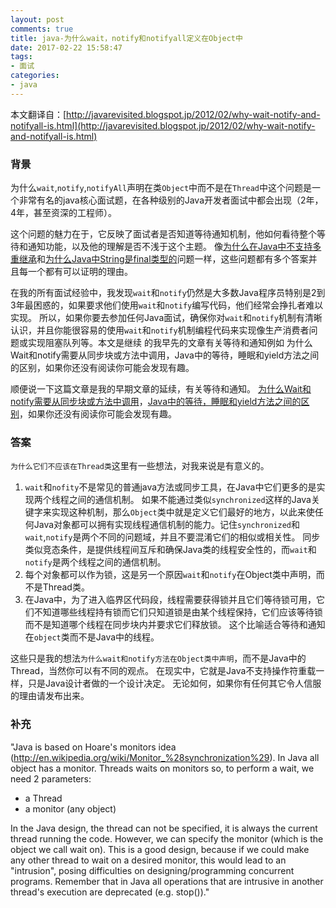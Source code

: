 ```yaml
---
layout: post
comments: true
title: java-为什么wait，notify和notifyall定义在Object中
date: 2017-02-22 15:58:47
tags:
- 面试
categories:
- java
---
```


本文翻译自：[http://javarevisited.blogspot.jp/2012/02/why-wait-notify-and-notifyall-is.html](http://javarevisited.blogspot.jp/2012/02/why-wait-notify-and-notifyall-is.html)

### 背景

为什么`wait`,`notify`,`notifyAll`声明在类`Object`中而不是在`Thread`中这个问题是一个非常有名的java核心面试题，在各种级别的Java开发者面试中都会出现（2年，4年，甚至资深的工程师）。

<!-- more -->

这个问题的魅力在于，它反映了面试者是否知道等待通知机制，他如何看待整个等待和通知功能，以及他的理解是否不浅于这个主题。 像[为什么在Java中不支持多重继承](http://javarevisited.blogspot.com/2011/07/why-multiple-inheritances-are-not.html)和[为什么Java中String是final类型的](http://javarevisited.blogspot.com/2010/10/why-string-is-immutable-in-java.html)问题一样，这些问题都有多个答案并且每一个都有可以证明的理由。

在我的所有面试经验中，我发现`wait`和`notify`仍然是大多数Java程序员特别是2到3年最困惑的，如果要求他们使用`wait`和`notify`编写代码，他们经常会挣扎者难以实现。 所以，如果你要去参加任何Java面试，确保你对`wait`和`notify`机制有清晰认识，并且你能很容易的使用`wait`和`notify`机制编程代码来实现像生产消费者问题或实现阻塞队列等。本文是继续 的我早先的文章有关等待和通知例如 为什么Wait和notify需要从同步块或方法中调用，Java中的等待，睡眠和yield方法之间的区别，如果你还没有阅读你可能会发现有趣。

顺便说一下这篇文章是我的早期文章的延续，有关等待和通知。 [为什么Wait和notify需要从同步块或方法中调用](http://javarevisited.blogspot.com/2011/05/wait-notify-and-notifyall-in-java.html)，[Java中的等待，睡眠和yield方法之间的区别](http://javarevisited.blogspot.com/2011/12/difference-between-wait-sleep-yield.html)，如果你还没有阅读你可能会发现有趣。

### 答案

`为什么它们不应该在Thread类`这里有一些想法，对我来说是有意义的。

1. `wait`和`nofity`不是常见的普通java方法或同步工具，在Java中它们更多的是实现两个线程之间的通信机制。 如果不能通过类似`synchronized`这样的Java关键字来实现这种机制，那么`Object`类中就是定义它们最好的地方，以此来使任何Java对象都可以拥有实现线程通信机制的能力。记住`synchronized`和`wait`,`notify`是两个不同的问题域，并且不要混淆它们的相似或相关性。 同步类似竞态条件，是提供线程间互斥和确保Java类的线程安全性的，而`wait`和`notify`是两个线程之间的通信机制。
2. 每个对象都可以作为锁，这是另一个原因`wait`和`notify`在Object类中声明，而不是Thread类。
3. 在Java中，为了进入临界区代码段，线程需要获得锁并且它们等待锁可用，它们不知道哪些线程持有锁而它们只知道锁是由某个线程保持，它们应该等待锁而不是知道哪个线程在同步块内并要求它们释放锁。 这个比喻适合等待和通知在`object`类而不是Java中的线程。

这些只是我的想法`为什么wait和notify方法在Object类中声明`，而不是Java中的Thread，当然你可以有不同的观点。 在现实中，它就是Java不支持操作符重载一样，只是Java设计者做的一个设计决定。 无论如何，如果你有任何其它令人信服的理由请发布出来。

### 补充

"Java is based on Hoare's monitors idea (http://en.wikipedia.org/wiki/Monitor_%28synchronization%29). In Java all object has a monitor. Threads waits on monitors so, to perform a wait, we need 2 parameters:

- a Thread
- a monitor (any object)

In the Java design, the thread can not be specified, it is always the current thread running the code. However, we can specify the monitor (which is the object we call wait on). This is a good design, because if we could make any other thread to wait on a desired monitor, this would lead to an "intrusion", posing difficulties on designing/programming concurrent programs. Remember that in Java all operations that are intrusive in another thread's execution are deprecated (e.g. stop())."




